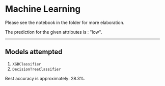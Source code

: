 # Machine Learning

Please see the notebook in the folder for more elaboration.

The prediction for the given attributes is : "low".

---

## Models attempted

1. `XGBClassifier`
2. `DecisionTreeClassifier`

Best accuracy is approximately: 28.3%.